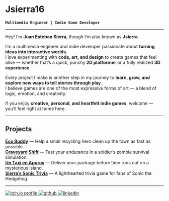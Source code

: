 # Jsierra16

**`Multimedia Engineer | Indie Game Developer`**

---

Hey! I’m **Juan Esteban Sierra**, though I’m also known as **Jsierra**.  

I’m a multimedia engineer and indie developer passionate about **turning ideas into interactive worlds**.  
I love experimenting with **code, art, and design** to create games that feel alive — whether that’s a quick, punchy **2D platformer** or a fully realized **3D experience**.

Every project I make is another step in my journey to **learn, grow, and explore new ways to tell stories through play**.  
I believe games are one of the most expressive forms of art — a blend of logic, emotion, and creativity.  

If you enjoy **creative, personal, and heartfelt indie games**, welcome — you’ll feel right at home here.

---

## Projects

[**Eco Buddy**](https://jsierra07.itch.io/eco-buddy) — Help a small recycling hero clean up the town as fast as possible.  
[**Graveyard Shift**](https://jsierra07.itch.io/graveyard-shift) — Test your endurance in a soldier’s zombie survival simulation.  
[**Un Taxi en Apuros**](https://jsierra07.itch.io/un-taxi-en-apuros) — Deliver your package before time runs out on a mysterious island.  
[**Sierra’s Sonic Trivia**](https://jsierra07.itch.io/sierras-sonic-trivia) — A lighthearted trivia game for fans of Sonic the Hedgehog.

---

<p align="left">
  <a href="https://jsierra07.itch.io/">
    <img alt="itch.io profile" title="Play my games on Itch.io" src="https://custom-icon-badges.demolab.com/badge/-Itch.io-%23fa5c5c?style=for-the-badge&logo=itchdotio&logoColor=white"/>
  </a>
  <a href="https://github.com/Jsierra16">
    <img alt="github" title="See my code on GitHub" src="https://custom-icon-badges.demolab.com/badge/-GitHub-%23181717?style=for-the-badge&logo=github&logoColor=white"/>
  </a>
  <a href="https://www.linkedin.com/in/juanestebansierra/">
    <img alt="linkedin" title="Connect with me on LinkedIn" src="https://custom-icon-badges.demolab.com/badge/-LinkedIn-%230A66C2?style=for-the-badge&logo=linkedin&logoColor=white"/>
  </a>
</p>
